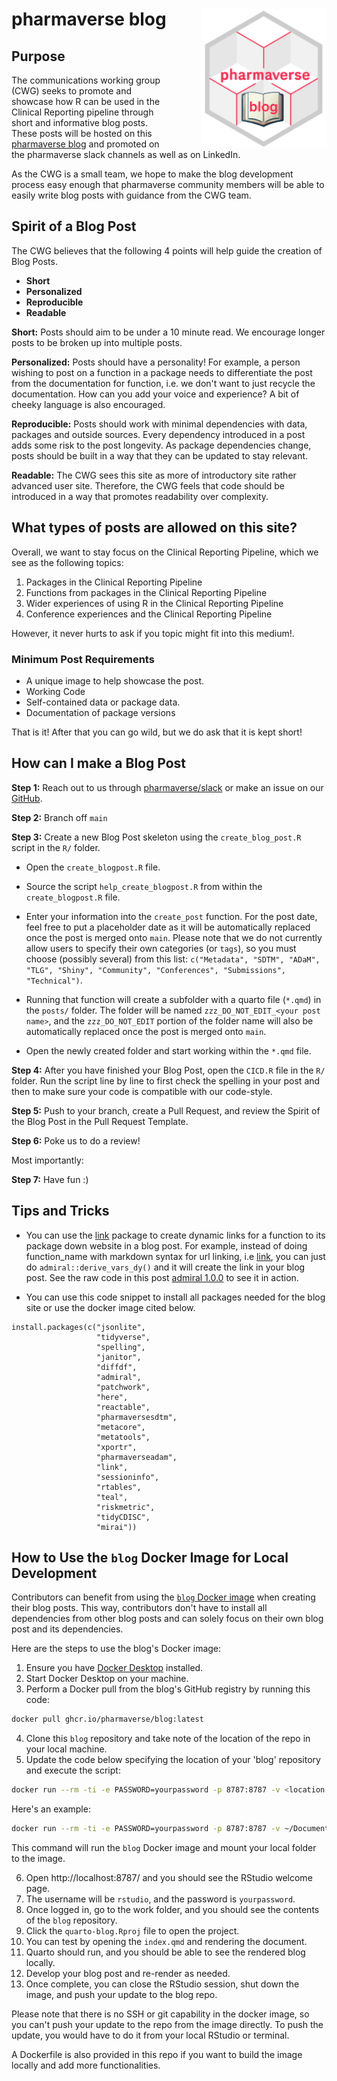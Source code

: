 # pharmaverse blog <img src="media/pharmaverseblog.png" align="right" width="200" style="margin-left:50px;"/>

## Purpose

The communications working group (CWG) seeks to promote and showcase how R can be used in the Clinical Reporting pipeline through short and informative blog posts.
These posts will be hosted on this [pharmaverse blog](https://pharmaverse.github.io/blog/) and promoted on the pharmaverse slack channels as well as on LinkedIn.

As the CWG is a small team, we hope to make the blog development process easy enough that pharmaverse community members will be able to easily write blog posts with guidance from the CWG team.

## Spirit of a Blog Post

The CWG believes that the following 4 points will help guide the creation of Blog Posts.

-   **Short**
-   **Personalized**
-   **Reproducible**
-   **Readable**

**Short:** Posts should aim to be under a 10 minute read.
We encourage longer posts to be broken up into multiple posts.

**Personalized:** Posts should have a personality!
For example, a person wishing to post on a function in a package needs to differentiate the post from the documentation for function, i.e. we don't want to just recycle the documentation.
How can you add your voice and experience?
A bit of cheeky language is also encouraged.

**Reproducible:** Posts should work with minimal dependencies with data, packages and outside sources.
Every dependency introduced in a post adds some risk to the post longevity.
As package dependencies change, posts should be built in a way that they can be updated to stay relevant.

**Readable:** The CWG sees this site as more of introductory site rather advanced user site.
Therefore, the CWG feels that code should be introduced in a way that promotes readability over complexity.

## What types of posts are allowed on this site?

Overall, we want to stay focus on the Clinical Reporting Pipeline, which we see as the following topics:

1)  Packages in the Clinical Reporting Pipeline
2)  Functions from packages in the Clinical Reporting Pipeline
3)  Wider experiences of using R in the Clinical Reporting Pipeline
4)  Conference experiences and the Clinical Reporting Pipeline

However, it never hurts to ask if you topic might fit into this medium!.

### Minimum Post Requirements

-   A unique image to help showcase the post.
-   Working Code
-   Self-contained data or package data.
-   Documentation of package versions

That is it!
After that you can go wild, but we do ask that it is kept short!

## How can I make a Blog Post

**Step 1:** Reach out to us through [pharmaverse/slack](https://pharmaverse.slack.com) or make an issue on our [GitHub](https://github.com/pharmaverse/blog/issues).

**Step 2:** Branch off `main`

**Step 3:** Create a new Blog Post skeleton using the `create_blog_post.R` script in the `R/` folder.

-   Open the `create_blogpost.R` file.

-   Source the script `help_create_blogpost.R` from within the `create_blogpost.R` file.

-   Enter your information into the `create_post` function. For the post date, feel free to put a placeholder date as it will be automatically replaced once the post is merged onto `main`.
    Please note that we do not currently allow users to specify their own categories (or `tags`), so you must choose (possibly  several) from this list: `c("Metadata", "SDTM", "ADaM", "TLG", "Shiny", "Community", "Conferences", "Submissions", "Technical")`.

-   Running that function will create a subfolder with a quarto file (`*.qmd`) in the `posts/` folder.
    The folder will be named `zzz_DO_NOT_EDIT_<your post name>`, and the `zzz_DO_NOT_EDIT` portion of the folder name
    will also be automatically replaced once the post is merged onto `main`.

-   Open the newly created folder and start working within the `*.qmd` file.

**Step 4:** After you have finished your Blog Post, open the `CICD.R` file in the `R/` folder.
Run the script line by line to first check the spelling in your post and then to make sure your code is compatible with our code-style.

**Step 5:** Push to your branch, create a Pull Request, and review the Spirit of the Blog Post in the Pull Request Template.

**Step 6:** Poke us to do a review!

Most importantly:

**Step 7:** Have fun :)

## Tips and Tricks

* You can use the [link](https://cran.r-project.org/web//packages//link/index.html) package to create dynamic links for a function to its package down website in a blog post.  For example,
  instead of doing function_name with markdown syntax for url linking, i.e [link](https://cran.r-project.org/web//packages//link/index.html), you can just do `admiral::derive_vars_dy()`
  and it will create the link in your blog post.  See the raw code in this post [admiral 1.0.0](https://pharmaverse.github.io/blog/posts/2023-12-18_admiral_1_0/admiral_1_0.html) to see
  it in action.

* You can use this code snippet to install all packages needed for the blog site or use the docker image cited below.
```
install.packages(c("jsonlite",
                   "tidyverse",
                   "spelling",
                   "janitor",
                   "diffdf",
                   "admiral",
                   "patchwork",
                   "here",
                   "reactable",
                   "pharmaversesdtm",
                   "metacore",
                   "metatools",
                   "xportr",
                   "pharmaverseadam",
                   "link",
                   "sessioninfo",
                   "rtables",
                   "teal",
                   "riskmetric",
                   "tidyCDISC",
                   "mirai"))
```
## How to Use the `blog` Docker Image for Local Development

Contributors can benefit from using the [`blog` Docker image](https://github.com/pharmaverse/blog/pkgs/container/blog) when creating their blog posts.
This way, contributors don't have to install all dependencies from other blog posts and can solely focus on their own blog post and its dependencies.

Here are the steps to use the blog's Docker image:

1.  Ensure you have [Docker Desktop](https://docs.docker.com/get-docker/) installed.
2.  Start Docker Desktop on your machine.
3.  Perform a Docker pull from the blog's GitHub registry by running this code:

``` bash
docker pull ghcr.io/pharmaverse/blog:latest
```

4.  Clone this `blog` repository and take note of the location of the repo in your local machine.
5.  Update the code below specifying the location of your 'blog' repository and execute the script:

``` bash
docker run --rm -ti -e PASSWORD=yourpassword -p 8787:8787 -v <location of your blog repo>:/home/rstudio/work ghcr.io/pharmaverse/blog
```

Here's an example:

``` bash
docker run --rm -ti -e PASSWORD=yourpassword -p 8787:8787 -v ~/Documents/blog:/home/rstudio/work ghcr.io/pharmaverse/blog
```

This command will run the `blog` Docker image and mount your local folder to the image.

6.  Open http://localhost:8787/ and you should see the RStudio welcome page.
7.  The username will be `rstudio`, and the password is `yourpassword`.
8.  Once logged in, go to the work folder, and you should see the contents of the `blog` repository.
9.  Click the `quarto-blog.Rproj` file to open the project.
10. You can test by opening the `index.qmd` and rendering the document.
11. Quarto should run, and you should be able to see the rendered blog locally.
12. Develop your blog post and re-render as needed.
13. Once complete, you can close the RStudio session, shut down the image, and push your update to the blog repo.

Please note that there is no SSH or git capability in the docker image, so you can't push your update to the repo from the image directly.
To push the update, you would have to do it from your local RStudio or terminal.

A Dockerfile is also provided in this repo if you want to build the image locally and add more functionalities.
